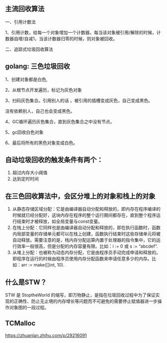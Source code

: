 

## 主流回收算法

一、引用计数法

1、引用计数，给每一个对象增加一个计数器，每当该对象被引用/解除的时候，计数器自增/自减1，当该计数器归零的时候，则对象被回收。

二、追踪式垃圾回收算法





## golang: 三色垃圾回收 

1、创建对象都是白色,

2、从根节点开发遍历，标记为灰色对象

3、扫码灰色集合。引用别人的话 ，被引用的插槽变成灰色，自己变成黑色。

没有依赖别人，自己也会变成黑色。

4、GC循环遍历灰色集合，直到灰色集合之中没有节点。

5、gc回收白色对象

6、最后将所有的黑色对象变成白色。



## 自动垃圾回收的触发条件有两个：

1. 超过内存大小阈值
2. 达到定时时间



## 在三色回收算法中，会区分堆上的对象和栈上的对象

1. 从静态存储区域分配：它是由编译器自动分配和释放的，即内存在程序编译的时候就已经分配好，这块内存在程序的整个运行期间都存在，直到整个程序运行结束时才被释放，如全局变量与const变量。
2. 在栈上分配：它同样也是由编译器自动分配和释放的，即在执行函数时，函数内局部变量的存储单元都可以在栈上创建，函数执行结束时这些存储单元将被自动释放。需要注意的是，栈内存分配运算内置于处理器的指令集中，它的运行效率一般很高，但是分配的内存容量有限。比如：i := 0 或 s := “abcdef”.
3. 从堆上分配：也被称为动态内存分配，它是由程序员手动完成申请和释放的。即程序在运行的时候由程序员使用内存分配函数来申请任意多少的内存。比如：arr := make([]int, 10).



## 什么是STW？

STW 是 StoptheWorld 的缩写，即万物静止，是指在垃圾回收过程中为了保证实现的正确性、防止无止境的内存增长等问题而不可避免的需要停止赋值器进一步操作对象图的一段过程。



## TCMalloc

https://zhuanlan.zhihu.com/p/29216091